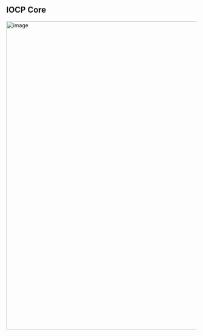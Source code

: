 ## IOCP Core
<img width="816" alt="image" src="https://user-images.githubusercontent.com/68372094/156120127-ff6eb916-c56e-41fb-9acc-5495647bd15a.png">
